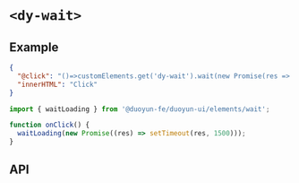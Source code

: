 # `<dy-wait>`

## Example

<gbp-example name="dy-button" src="https://esm.sh/duoyun-ui/elements/wait,https://esm.sh/duoyun-ui/elements/button">

```json
{
  "@click": "()=>customElements.get('dy-wait').wait(new Promise(res => setTimeout(res, 1500)))",
  "innerHTML": "Click"
}
```

</gbp-example>

```ts
import { waitLoading } from '@duoyun-fe/duoyun-ui/elements/wait';

function onClick() {
  waitLoading(new Promise((res) => setTimeout(res, 1500)));
}
```

## API

<gbp-api src="/src/elements/wait.ts"></gbp-api>
